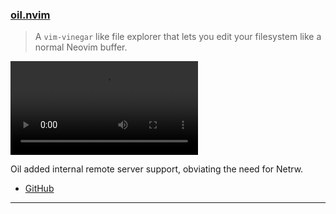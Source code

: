 <h3 id="update-oil.nvim">
  <a href="#update-oil.nvim">
    <span class="icon-text">
      <span class="icon">
        <i class="fa-solid fa-book"></i>
      </span>
    </span>
    <span>oil.nvim</span>
  </a>
</h3>

> A `vim-vinegar` like file explorer that lets you edit your filesystem like a normal Neovim buffer.

![oil.nvim](https://user-images.githubusercontent.com/506791/209727111-6b4a11f4-634a-4efa-9461-80e9717cea94.mp4)

Oil added internal remote server support, obviating the need for Netrw.

- [GitHub](https://github.com/stevearc/oil.nvim/issues/27)

---
